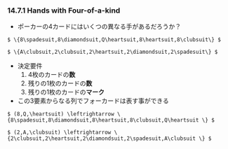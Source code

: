 ### 14.7.1 Hands with Four-of-a-kind

* ポーカーの4カードにはいくつの異なる手があるだろうか？

`$ \{8\spadesuit,8\diamondsuit,Q\heartsuit,8\heartsuit,8\clubsuit\} $`

`$ \{A\clubsuit,2\clubsuit,2\heartsuit,2\diamondsuit,2\spadesuit\} $`

* 決定要件
  1. 4枚のカードの**数**
  1. 残りの1枚のカードの**数**
  1. 残りの1枚のカードの**マーク**
* この3要素からなる列でフォーカードは表す事ができる

`$ (8,Q,\heartsuit) \leftrightarrow \{8\spadesuit,8\diamondsuit,8\heartsuit,8\clubsuit,Q\heartsuit \} $`

`$ (2,A,\clubsuit) \leftrightarrow \{2\clubsuit,2\heartsuit,2\diamondsuit,2\spadesuit,A\clubsuit \} $`
